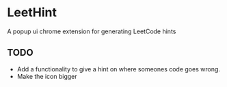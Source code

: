 # LeetHint
A popup ui chrome extension for generating LeetCode hints

## TODO
- Add a functionality to give a hint on where someones code goes wrong.
- Make the icon bigger

